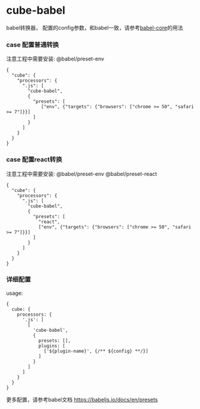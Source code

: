 cube-babel
========================

babel转换器， 配置的config参数，和babel一致，请参考[babel-core]()的用法


### case 配置普通转换

注意工程中需要安装: @babel/preset-env
```
{
  "cube": {
    "processors": {
      ".js": [
        "cube-babel",
        {
          "presets": [
             ["env", {"targets": {"browsers": ["chrome >= 50", "safari >= 7"]}}]
          ]
        }
      ]
    }
  }
}
```

### case 配置react转换

注意工程中需要安装: @babel/preset-env  @babel/preset-react 
```
{
  "cube": {
    "processors": {
      ".js": [
        "cube-babel",
        {
          "presets": [
            "react",
            ["env", {"targets": {"browsers": ["chrome >= 50", "safari >= 7"]}}]
          ]
        }
      ]
    }
  }
}
```

### 详细配置
usage: 

```
{
  cube: {
    processors: {
      '.js': [
        [
          'cube-babel', 
          {
            presets: [],
            plugins: [
              ['${plugin-name}', {/** ${config} **/}]
            ]
          }
        ]
      ]
    }
  }
}
```

更多配置，请参考babel文档 https://babeljs.io/docs/en/presets

